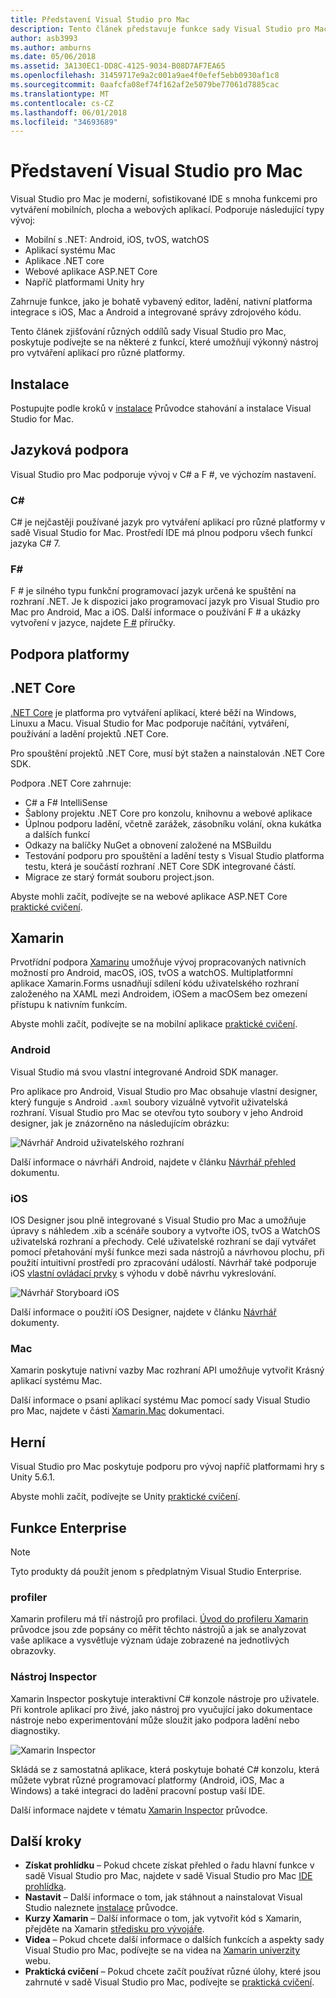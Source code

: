 ```yaml
---
title: Představení Visual Studio pro Mac
description: Tento článek představuje funkce sady Visual Studio pro Mac
author: asb3993
ms.author: amburns
ms.date: 05/06/2018
ms.assetid: 3A130EC1-DD8C-4125-9034-B08D7AF7EA65
ms.openlocfilehash: 31459717e9a2c001a9ae4f0efef5ebb0930af1c8
ms.sourcegitcommit: 0aafcfa08ef74f162af2e5079be77061d7885cac
ms.translationtype: MT
ms.contentlocale: cs-CZ
ms.lasthandoff: 06/01/2018
ms.locfileid: "34693689"
---
```

# <a name="introducing-visual-studio-for-mac"></a>Představení Visual Studio pro Mac

Visual Studio pro Mac je moderní, sofistikované IDE s mnoha funkcemi pro vytváření mobilních, plocha a webových aplikací. Podporuje následující typy vývoj:

* Mobilní s .NET: Android, iOS, tvOS, watchOS
* Aplikací systému Mac
* Aplikace .NET core
* Webové aplikace ASP.NET Core
* Napříč platformami Unity hry

Zahrnuje funkce, jako je bohatě vybavený editor, ladění, nativní platforma integrace s iOS, Mac a Android a integrované správy zdrojového kódu.

Tento článek zjišťování různých oddílů sady Visual Studio pro Mac, poskytuje podívejte se na některé z funkcí, které umožňují výkonný nástroj pro vytváření aplikací pro různé platformy.

## <a name="installation"></a>Instalace

Postupujte podle kroků v [instalace](installation.md) Průvodce stahování a instalace Visual Studio for Mac.

## <a name="language-support"></a>Jazyková podpora

Visual Studio pro Mac podporuje vývoj v C# a F #, ve výchozím nastavení.

### <a name="c"></a>C#

C# je nejčastěji používané jazyk pro vytváření aplikací pro různé platformy v sadě Visual Studio for Mac. Prostředí IDE má plnou podporu všech funkcí jazyka C# 7.

### <a name="f"></a>F#

F # je silného typu funkční programovací jazyk určená ke spuštění na rozhraní .NET. Je k dispozici jako programovací jazyk pro Visual Studio pro Mac pro Android, Mac a iOS. Další informace o používání F # a ukázky vytvoření v jazyce, najdete [F #](https://developer.xamarin.com/guides/cross-platform/fsharp/) příručky.

## <a name="platform-support"></a>Podpora platformy

## <a name="net-core"></a>.NET Core

[.NET Core](https://www.microsoft.com/net/core#macos) je platforma pro vytváření aplikací, které běží na Windows, Linuxu a Macu. Visual Studio for Mac podporuje načítání, vytváření, používání a ladění projektů .NET Core.

Pro spouštění projektů .NET Core, musí být stažen a nainstalován .NET Core SDK.

Podpora .NET Core zahrnuje:

* C# a F# IntelliSense
* Šablony projektu .NET Core pro konzolu, knihovnu a webové aplikace
* Úplnou podporu ladění, včetně zarážek, zásobníku volání, okna kukátka a dalších funkcí
* Odkazy na balíčky NuGet a obnovení založené na MSBuildu
* Testování podporu pro spouštění a ladění testy s Visual Studio platforma testu, která je součástí rozhraní .NET Core SDK integrované částí.
* Migrace ze starý formát souboru project.json.

Abyste mohli začít, podívejte se na webové aplikace ASP.NET Core [praktické cvičení](https://github.com/Microsoft/vs4mac-labs/tree/master/Web/Getting-Started).

## <a name="xamarin"></a>Xamarin

Prvotřídní podpora [Xamarinu](https://developer.xamarin.com/) umožňuje vývoj propracovaných nativních možností pro Android, macOS, iOS, tvOS a watchOS. Multiplatformní aplikace Xamarin.Forms usnadňují sdílení kódu uživatelského rozhraní založeného na XAML mezi Androidem, iOSem a macOSem bez omezení přístupu k nativním funkcím.

Abyste mohli začít, podívejte se na mobilní aplikace [praktické cvičení](https://github.com/Microsoft/vs4mac-labs/tree/master/Mobile/Getting-Started).

### <a name="android"></a>Android

Visual Studio má svou vlastní integrované Android SDK manager.

Pro aplikace pro Android, Visual Studio pro Mac obsahuje vlastní designer, který funguje s Android `.axml` soubory vizuálně vytvořit uživatelská rozhraní. Visual Studio pro Mac se otevřou tyto soubory v jeho Android designer, jak je znázorněno na následujícím obrázku:

![Návrhář Android uživatelského rozhraní](media/intro-image31.png)

Další informace o návrháři Android, najdete v článku [Návrhář přehled](https://developer.xamarin.com/Android/Guides/User_Interface/Designer_Overview) dokumentu.

### <a name="ios"></a>iOS

IOS Designer jsou plně integrované s Visual Studio pro Mac a umožňuje úpravy s náhledem .xib a scénáře soubory a vytvořte iOS, tvOS a WatchOS uživatelská rozhraní a přechody. Celé uživatelské rozhraní se dají vytvářet pomocí přetahování myší funkce mezi sada nástrojů a návrhovou plochu, při použití intuitivní prostředí pro zpracování událostí. Návrhář také podporuje iOS [vlastní ovládací prvky](https://developer.xamarin.com/guides/ios/user_interface/designer/ios_designable_controls_overview/) s výhodu v době návrhu vykreslování.

![Návrhář Storyboard iOS](media/intro-image30.png)

Další informace o použití iOS Designer, najdete v článku [Návrhář](https://developer.xamarin.com/guides/ios/user_interface/designer) dokumenty.

### <a name="mac"></a>Mac

Xamarin poskytuje nativní vazby Mac rozhraní API umožňuje vytvořit Krásný aplikací systému Mac.

Další informace o psaní aplikací systému Mac pomocí sady Visual Studio pro Mac, najdete v části [Xamarin.Mac](https://developer.xamarin.com/guides/#mac) dokumentaci.

## <a name="gaming"></a>Herní

Visual Studio pro Mac poskytuje podporu pro vývoj napříč platformami hry s Unity 5.6.1.

Abyste mohli začít, podívejte se Unity [praktické cvičení](https://github.com/Microsoft/vs4mac-labs/tree/master/Unity/Getting-Started).

## <a name="enterprise-features"></a>Funkce Enterprise

> [!Note]
> Tyto produkty dá použít jenom s předplatným Visual Studio Enterprise.

### <a name="profiler"></a>profiler

Xamarin profileru má tří nástrojů pro profilaci. [Úvod do profileru Xamarin](https://developer.xamarin.com/guides/cross-platform/deployment,_testing,_and_metrics/xamarin-profiler/) průvodce jsou zde popsány co měřit těchto nástrojů a jak se analyzovat vaše aplikace a vysvětluje význam údaje zobrazené na jednotlivých obrazovky.

### <a name="inspector"></a>Nástroj Inspector

Xamarin Inspector poskytuje interaktivní C# konzole nástroje pro uživatele. Při kontrole aplikací pro živé, jako nástroj pro vyučující jako dokumentace nástroje nebo experimentování může sloužit jako podpora ladění nebo diagnostiky.

![Xamarin Inspector](media/intro-inspector.png)

Skládá se z samostatná aplikace, která poskytuje bohaté C# konzolu, která můžete vybrat různé programovací platformy (Android, iOS, Mac a Windows) a také integraci do ladění pracovní postup vaší IDE.

Další informace najdete v tématu [Xamarin Inspector](https://developer.xamarin.com/guides/cross-platform/inspector/) průvodce.

## <a name="next-steps"></a>Další kroky

* **Získat prohlídku** – Pokud chcete získat přehled o řadu hlavní funkce v sadě Visual Studio pro Mac, najdete v sadě Visual Studio pro Mac [IDE prohlídka](ide-tour.md).
* **Nastavit** – Další informace o tom, jak stáhnout a nainstalovat Visual Studio naleznete [instalace](installation.md) průvodce.
* **Kurzy Xamarin** – Další informace o tom, jak vytvořit kód s Xamarin, přejděte na Xamarin [středisku pro vývojáře](https://developer.xamarin.com).
* **Videa** – Pokud chcete další informace o dalších funkcích a aspekty sady Visual Studio pro Mac, podívejte se na videa na [Xamarin univerzity](https://university.xamarin.com) webu.
* **Praktická cvičení** – Pokud chcete začít používat různé úlohy, které jsou zahrnuté v sadě Visual Studio pro Mac, podívejte se [praktická cvičení](https://github.com/Microsoft/vs4mac-labs).
